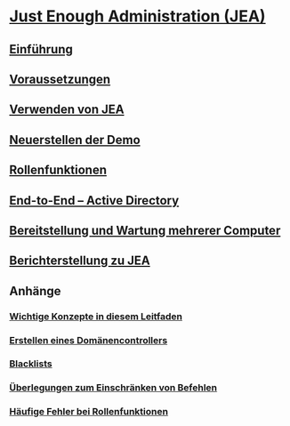 # [Just Enough Administration (JEA)](README.md)
##  [Einführung](introduction.md)
##  [Voraussetzungen](prerequisites.md)
##  [Verwenden von JEA](using-jea.md)
##  [Neuerstellen der Demo](remake-the-demo-endpoint.md)
##  [Rollenfunktionen](role-capabilities.md)
##  [End-to-End – Active Directory](end-to-end---active-directory.md)
##  [Bereitstellung und Wartung mehrerer Computer](multi-machine-deployment-and-maintenance.md)
##  [Berichterstellung zu JEA](reporting-on-jea.md)
##  Anhänge
###  [Wichtige Konzepte in diesem Leitfaden](key-concepts-used-throughout-this-guide.md)  
###  [Erstellen eines Domänencontrollers](creating-a-domain-controller.md)  
###  [Blacklists](on-blacklisting.md)  
###  [Überlegungen zum Einschränken von Befehlen](considerations-when-limiting-commands.md)  
###  [Häufige Fehler bei Rollenfunktionen](common-role-capability-pitfalls.md)
